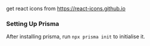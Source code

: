 get react icons from https://react-icons.github.io

### Setting Up Prisma

After installing prisma, run `npx prisma init` to initialise it.

